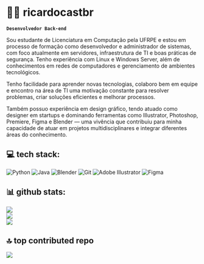 # 👨‍💻 ricardocastbr

**`Desenvolvedor Back-end`**

Sou estudante de Licenciatura em Computação pela UFRPE e estou em processo de formação como desenvolvedor e administrador de sistemas, com foco atualmente em servidores, infraestrutura de TI e boas práticas de segurança. Tenho experiência com Linux e Windows Server, além de conhecimentos em redes de computadores e gerenciamento de ambientes tecnológicos.

Tenho facilidade para aprender novas tecnologias, colaboro bem em equipe e encontro na área de TI uma motivação constante para resolver problemas, criar soluções eficientes e melhorar processos.

Também possuo experiência em design gráfico, tendo atuado como designer em startups e dominando ferramentas como Illustrator, Photoshop, Premiere, Figma e Blender — uma vivência que contribuiu para minha capacidade de atuar em projetos multidisciplinares e integrar diferentes áreas do conhecimento.

## 💻 tech stack:
![Python](https://img.shields.io/badge/python-3670A0?style=plastic&logo=python&logoColor=ffdd54) ![Java](https://img.shields.io/badge/java-%23ED8B00.svg?style=plastic&logo=openjdk&logoColor=white) ![Blender](https://img.shields.io/badge/blender-%23F5792A.svg?style=plastic&logo=blender&logoColor=white) ![Git](https://img.shields.io/badge/git-%23F05033.svg?style=plastic&logo=git&logoColor=white) ![Adobe Illustrator](https://img.shields.io/badge/adobe%20illustrator-%23FF9A00.svg?style=plastic&logo=adobe%20illustrator&logoColor=white) ![Figma](https://img.shields.io/badge/figma-%23F24E1E.svg?style=plastic&logo=figma&logoColor=white)

## 📊 github stats:
![](https://nirzak-streak-stats.vercel.app/?user=ricardocastbr&theme=github_dark_dimmed&hide_border=true)<br/>
![](https://github-readme-stats.vercel.app/api?username=ricardocastbr&theme=github_dark_dimmed&hide_border=true&include_all_commits=true&count_private=false)<br/>
![](https://github-readme-stats.vercel.app/api/top-langs/?username=ricardocastbr&theme=github_dark_dimmed&hide_border=true&include_all_commits=true&count_private=false&layout=compact)

## 🔝 top contributed repo
![](https://github-contributor-stats.vercel.app/api?username=ricardocastbr&limit=5&theme=github_dark_dimmed&combine_all_yearly_contributions=true)

<!-- Proudly created with GPRM ( https://gprm.itsvg.in ) -->

